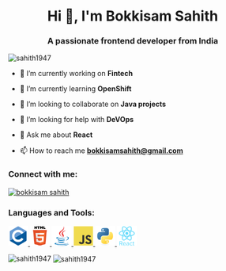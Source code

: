 <h1 align="center">Hi 👋, I'm Bokkisam Sahith</h1>
<h3 align="center">A passionate frontend developer from India</h3>

<p align="left"> <img src="https://komarev.com/ghpvc/?username=sahith1947&label=Profile%20views&color=0e75b6&style=flat" alt="sahith1947" /> </p>

- 🔭 I’m currently working on **Fintech**

- 🌱 I’m currently learning **OpenShift**

- 👯 I’m looking to collaborate on **Java projects**

- 🤝 I’m looking for help with **DeVOps**

- 💬 Ask me about **React**

- 📫 How to reach me **bokkisamsahith@gmail.com**

<h3 align="left">Connect with me:</h3>
<p align="left">
<a href=target="blank"><img align="center" src="https://raw.githubusercontent.com/rahuldkjain/github-profile-readme-generator/master/src/images/icons/Social/linked-in-alt.svg" alt="bokkisam sahith" height="30" width="40" /></a>
</p>

<h3 align="left">Languages and Tools:</h3>
<p align="left"> <a href="https://www.cprogramming.com/" target="_blank" rel="noreferrer"> <img src="https://raw.githubusercontent.com/devicons/devicon/master/icons/c/c-original.svg" alt="c" width="40" height="40"/> </a> <a href="https://www.w3.org/html/" target="_blank" rel="noreferrer"> <img src="https://raw.githubusercontent.com/devicons/devicon/master/icons/html5/html5-original-wordmark.svg" alt="html5" width="40" height="40"/> </a> <a href="https://www.java.com" target="_blank" rel="noreferrer"> <img src="https://raw.githubusercontent.com/devicons/devicon/master/icons/java/java-original.svg" alt="java" width="40" height="40"/> </a> <a href="https://developer.mozilla.org/en-US/docs/Web/JavaScript" target="_blank" rel="noreferrer"> <img src="https://raw.githubusercontent.com/devicons/devicon/master/icons/javascript/javascript-original.svg" alt="javascript" width="40" height="40"/> </a> <a href="https://www.python.org" target="_blank" rel="noreferrer"> <img src="https://raw.githubusercontent.com/devicons/devicon/master/icons/python/python-original.svg" alt="python" width="40" height="40"/> </a> <a href="https://reactjs.org/" target="_blank" rel="noreferrer"> <img src="https://raw.githubusercontent.com/devicons/devicon/master/icons/react/react-original-wordmark.svg" alt="react" width="40" height="40"/> </a> </p>

<p><img align="left" src="https://github-readme-stats.vercel.app/api/top-langs?username=sahith1947&show_icons=true&locale=en&layout=compact" alt="sahith1947" /></p>

<p>&nbsp;<img align="center" src="https://github-readme-stats.vercel.app/api?username=sahith1947&show_icons=true&locale=en" alt="sahith1947" /></p>
